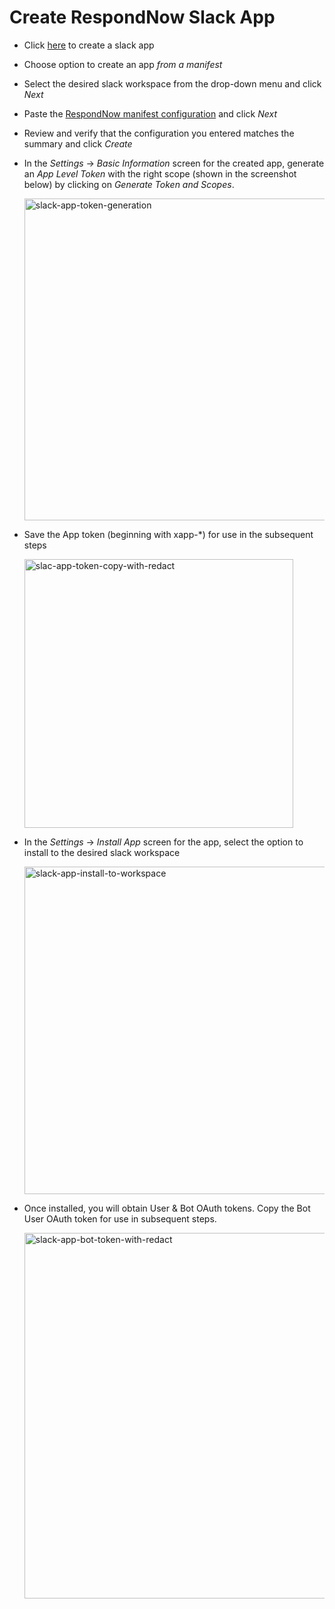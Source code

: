 # Create RespondNow Slack App 

- Click [here](https://api.slack.com/apps?new_app=1) to create a slack app

- Choose option to create an app _from a manifest_

- Select the desired slack workspace from the drop-down menu and click _Next_

- Paste the [RespondNow manifest configuration](https://github.com/respondnow/respond/blob/main/server/clients/slack/manifest.yaml) and click _Next_

- Review and verify that the configuration you entered matches the summary and click _Create_

- In the _Settings_ -> _Basic Information_ screen for the created app, generate an _App Level Token_ with the right scope (shown in the screenshot below) by clicking on _Generate Token and Scopes_.   

  <img width="515" alt="slack-app-token-generation" src="https://github.com/user-attachments/assets/4a4aa632-bf8a-4e17-96a6-f4a9e60b611f">

- Save the App token (beginning with xapp-*) for use in the subsequent steps

  <img width="430" alt="slac-app-token-copy-with-redact" src="https://github.com/user-attachments/assets/67595beb-a35d-4148-abae-559065f029e6">

- In the _Settings_ -> _Install App_ screen for the app, select the option to install to the desired slack workspace

  <img width="524" alt="slack-app-install-to-workspace" src="https://github.com/user-attachments/assets/07639b2a-2ac4-4a9f-b9fa-4134897c7159">

- Once installed, you will obtain User & Bot OAuth tokens. Copy the Bot User OAuth token for use in subsequent steps.

  <img width="585" alt="slack-app-bot-token-with-redact" src="https://github.com/user-attachments/assets/13314045-efc0-4e45-b771-8f8b3c3b555c"> 
